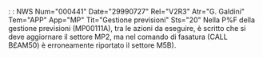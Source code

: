  :  : NWS Num="000441" Date="29990727" Rel="V2R3" Atr="G. Galdini" Tem="APP" App="MP" Tit="Gestione previsioni" Sts="20"
Nella P%F della gestione previsioni (MP00111A), tra le azioni da eseguire, è scritto che si deve aggiornare il settore MP2, ma nel comando di fasatura (CALL B£AM50) è erroneamente riportato il settore M5B).
